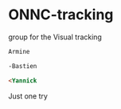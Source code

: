 # ONNC-tracking
group for the Visual tracking
```html
Armine

-Bastien

<Yannick

```

Just one try
